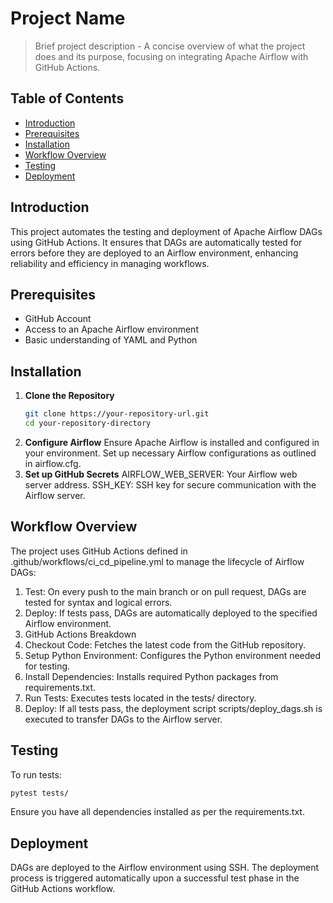 # Project Name
> Brief project description - A concise overview of what the project does and its purpose, focusing on integrating Apache Airflow with GitHub Actions.

## Table of Contents
- [Introduction](#introduction)
- [Prerequisites](#prerequisites)
- [Installation](#installation)
- [Workflow Overview](#workflow-overview)
- [Testing](#testing)
- [Deployment](#deployment)

## Introduction
This project automates the testing and deployment of Apache Airflow DAGs using GitHub Actions. It ensures that DAGs are automatically tested for errors before they are deployed to an Airflow environment, enhancing reliability and efficiency in managing workflows.

## Prerequisites
- GitHub Account
- Access to an Apache Airflow environment
- Basic understanding of YAML and Python

## Installation
1. **Clone the Repository**
   ```bash
   git clone https://your-repository-url.git
   cd your-repository-directory
   ```
2. **Configure Airflow**
   Ensure Apache Airflow is installed and configured in your environment.
   Set up necessary Airflow configurations as outlined in airflow.cfg.
3. **Set up GitHub Secrets**
   AIRFLOW_WEB_SERVER: Your Airflow web server address.
   SSH_KEY: SSH key for secure communication with the Airflow server.

## Workflow Overview
The project uses GitHub Actions defined in .github/workflows/ci_cd_pipeline.yml to manage the lifecycle of Airflow DAGs:

1. Test: On every push to the main branch or on pull request, DAGs are tested for syntax and logical errors.
2. Deploy: If tests pass, DAGs are automatically deployed to the specified Airflow environment.
3. GitHub Actions Breakdown
4. Checkout Code: Fetches the latest code from the GitHub repository.
5. Setup Python Environment: Configures the Python environment needed for testing.
6. Install Dependencies: Installs required Python packages from requirements.txt.
7. Run Tests: Executes tests located in the tests/ directory.
8. Deploy: If all tests pass, the deployment script scripts/deploy_dags.sh is executed to transfer DAGs to the Airflow server.

## Testing

To run tests:
```bash
pytest tests/
```

Ensure you have all dependencies installed as per the requirements.txt.

## Deployment

DAGs are deployed to the Airflow environment using SSH. The deployment process is triggered automatically upon a successful test phase in the GitHub Actions workflow.
